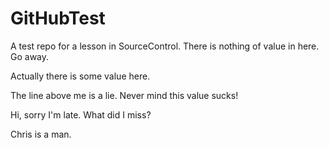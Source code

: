 # GitHubTest
A test repo for a lesson in SourceControl.
There is nothing of value in here. Go away.

Actually there is some value here.

The line above me is a lie.
Never mind this value sucks!

Hi, sorry I'm late. What did I miss?

Chris is a man.
